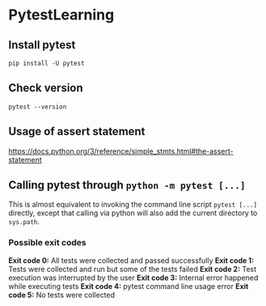 # PytestLearning
## Install pytest
```
pip install -U pytest
```

## Check version
```
pytest --version
```

## Usage of assert statement
https://docs.python.org/3/reference/simple_stmts.html#the-assert-statement

## Calling pytest through ```python -m pytest [...]```
This is almost equivalent to invoking the command line script ```pytest [...]``` directly, except that calling via python will also add the current directory to ```sys.path```.

### Possible exit codes

**Exit code 0:**	All tests were collected and passed successfully
**Exit code 1:**	Tests were collected and run but some of the tests failed
**Exit code 2:**	Test execution was interrupted by the user
**Exit code 3:**	Internal error happened while executing tests
**Exit code 4:**	pytest command line usage error
**Exit code 5:**	No tests were collected

